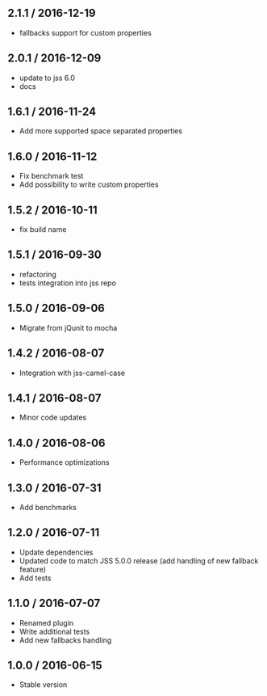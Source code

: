 ## 2.1.1 / 2016-12-19

- fallbacks support for custom properties

## 2.0.1 / 2016-12-09

- update to jss 6.0
- docs

## 1.6.1 / 2016-11-24

- Add more supported space separated properties

## 1.6.0 / 2016-11-12

- Fix benchmark test
- Add possibility to write custom properties

## 1.5.2 / 2016-10-11

- fix build name

## 1.5.1 / 2016-09-30

- refactoring
- tests integration into jss repo

## 1.5.0 / 2016-09-06

- Migrate from jQunit to mocha

## 1.4.2 / 2016-08-07

- Integration with jss-camel-case

## 1.4.1 / 2016-08-07

- Minor code updates

## 1.4.0 / 2016-08-06

- Performance optimizations

## 1.3.0 / 2016-07-31

- Add benchmarks

## 1.2.0 / 2016-07-11

- Update dependencies
- Updated code to match JSS 5.0.0 release (add handling of new fallback feature)
- Add tests

## 1.1.0 / 2016-07-07

- Renamed plugin
- Write additional tests
- Add new fallbacks handling

## 1.0.0 / 2016-06-15

- Stable version
